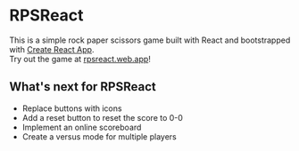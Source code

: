 # RPSReact

This is a simple rock paper scissors game built with React and bootstrapped with [Create React App](https://github.com/facebook/create-react-app). <br/>
Try out the game at [rpsreact.web.app](https://rpsreact.web.app/)!

## What's next for RPSReact
* Replace buttons with icons
* Add a reset button to reset the score to 0-0
* Implement an online scoreboard
* Create a versus mode for multiple players
